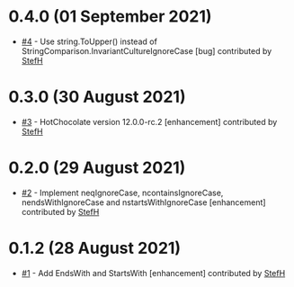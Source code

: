 # 0.4.0 (01 September 2021)
- [#4](https://github.com/StefH/HotChocolate.Data.Extensions/pull/4) -  Use string.ToUpper() instead of StringComparison.InvariantCultureIgnoreCase [bug] contributed by [StefH](https://github.com/StefH)

# 0.3.0 (30 August 2021)
- [#3](https://github.com/StefH/HotChocolate.Data.Extensions/pull/3) - HotChocolate version 12.0.0-rc.2 [enhancement] contributed by [StefH](https://github.com/StefH)

# 0.2.0 (29 August 2021)
- [#2](https://github.com/StefH/HotChocolate.Data.Extensions/pull/2) - Implement neqIgnoreCase, ncontainsIgnoreCase, nendsWithIgnoreCase and nstartsWithIgnoreCase [enhancement] contributed by [StefH](https://github.com/StefH)

# 0.1.2 (28 August 2021)
- [#1](https://github.com/StefH/HotChocolate.Data.Extensions/pull/1) - Add EndsWith and StartsWith [enhancement] contributed by [StefH](https://github.com/StefH)

